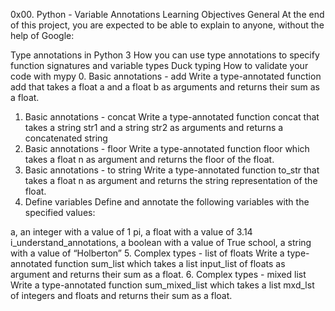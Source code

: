 0x00. Python - Variable Annotations
Learning Objectives
General
At the end of this project, you are expected to be able to explain to anyone, without the help of Google:

Type annotations in Python 3
How you can use type annotations to specify function signatures and variable types
Duck typing
How to validate your code with mypy
0. Basic annotations - add 
Write a type-annotated function add that takes a float a and a float b as arguments and returns their sum as a float.
1. Basic annotations - concat
Write a type-annotated function concat that takes a string str1 and a string str2 as arguments and returns a concatenated string
2. Basic annotations - floor
Write a type-annotated function floor which takes a float n as argument and returns the floor of the float.
3. Basic annotations - to string
Write a type-annotated function to_str that takes a float n as argument and returns the string representation of the float.
4. Define variables
Define and annotate the following variables with the specified values:

a, an integer with a value of 1
pi, a float with a value of 3.14
i_understand_annotations, a boolean with a value of True
school, a string with a value of “Holberton”
5. Complex types - list of floats
Write a type-annotated function sum_list which takes a list input_list of floats as argument and returns their sum as a float.
6. Complex types - mixed list
Write a type-annotated function sum_mixed_list which takes a list mxd_lst of integers and floats and returns their sum as a float.

